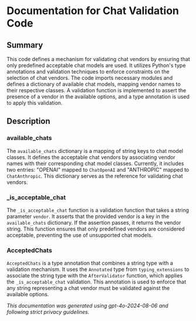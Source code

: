 # Documentation for Chat Validation Code

## Summary

This code defines a mechanism for validating chat vendors by ensuring that only predefined acceptable chat models are used. It utilizes Python's type annotations and validation techniques to enforce constraints on the selection of chat vendors. The code imports necessary modules and defines a dictionary of available chat models, mapping vendor names to their respective classes. A validation function is implemented to assert the presence of a vendor in the available options, and a type annotation is used to apply this validation.

## Description

### available_chats

The `available_chats` dictionary is a mapping of string keys to chat model classes. It defines the acceptable chat vendors by associating vendor names with their corresponding chat model classes. Currently, it includes two entries: "OPENAI" mapped to `ChatOpenAI` and "ANTHROPIC" mapped to `ChatAnthropic`. This dictionary serves as the reference for validating chat vendors.

### _is_acceptable_chat

The `_is_acceptable_chat` function is a validation function that takes a string parameter `vendor`. It asserts that the provided vendor is a key in the `available_chats` dictionary. If the assertion passes, it returns the vendor string. This function ensures that only predefined vendors are considered acceptable, preventing the use of unsupported chat models.

### AcceptedChats

`AcceptedChats` is a type annotation that combines a string type with a validation mechanism. It uses the `Annotated` type from `typing_extensions` to associate the string type with the `AfterValidator` function, which applies the `_is_acceptable_chat` validation. This annotation is used to enforce that any string representing a chat vendor must be validated against the available options.

*This documentation was generated using gpt-4o-2024-08-06 and following strict privacy guidelines.*